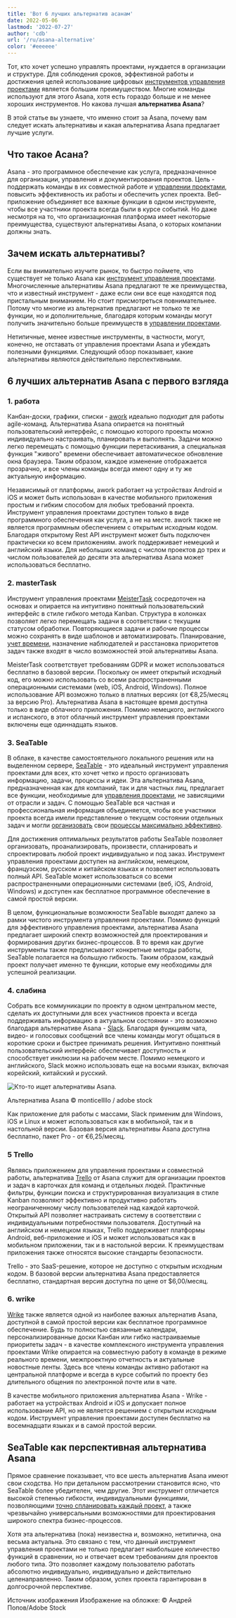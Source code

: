 ```yaml
---
title: 'Вот 6 лучших альтернатив асанам'
date: 2022-05-06
lastmod: '2022-07-27'
author: 'cdb'
url: '/ru/asana-alternative'
color: '#eeeeee'
---
```


Тот, кто хочет успешно управлять проектами, нуждается в организации и структуре. Для соблюдения сроков, эффективной работы и достижения целей использование цифровых [инструментов управления проектами](https://seatable.io/ru/projekt-management-tool/) является большим преимуществом. Многие команды используют для этого Asana, хотя есть гораздо больше и не менее хороших инструментов. Но какова лучшая **альтернатива Asana**?

В этой статье вы узнаете, что именно стоит за Asana, почему вам следует искать альтернативы и какая альтернатива Asana предлагает лучшие услуги.

## Что такое Асана?

Asana - это программное обеспечение как услуга, предназначенное для организации, управления и документирования проектов. Цель - поддержать команды в их совместной работе и [управлении проектами](https://seatable.io/ru/projektmanagement-methoden-im-ueberblick/), повысить эффективность их работы и обеспечить успех проекта. Веб-приложение объединяет все важные функции в одном инструменте, чтобы все участники проекта всегда были в курсе событий. Но даже несмотря на то, что организационная платформа имеет некоторые преимущества, существуют альтернативы Asana, о которых компании должны знать.

## Зачем искать альтернативы?

Если вы внимательно изучите рынок, то быстро поймете, что существует не только Asana как [инструмент управления проектами](https://seatable.io/ru/projekt-management-tool/). Многочисленные альтернативы Asana предлагают те же преимущества, что и известный инструмент - даже если они все еще находятся под пристальным вниманием. Но стоит присмотреться повнимательнее. Потому что многие из альтернатив предлагают не только те же функции, но и дополнительные, благодаря которым команды могут получить значительно больше преимуществ в [управлении проектами](https://seatable.io/ru/projektmanagement/).

Нетипичные, менее известные инструменты, в частности, могут, конечно, не отставать от управления проектами Asana и убеждать полезными функциями. Следующий обзор показывает, какие альтернативы являются действительно перспективными.

## 6 лучших альтернатив Asana с первого взгляда

### 1\. работа

Канбан-доски, графики, списки - [awork](https://www.awork.io/) идеально подходит для работы agile-команд. Альтернатива Asana опирается на понятный пользовательский интерфейс, с помощью которого проекты можно индивидуально настраивать, планировать и выполнять. Задачи можно легко перемещать с помощью функции перетаскивания, а специальная функция "живого" времени обеспечивает автоматическое обновление окна браузера. Таким образом, каждое изменение отображается прозрачно, и все члены команды всегда имеют одну и ту же актуальную информацию.

Независимый от платформы, awork работает на устройствах Android и iOS и может быть использован в качестве мобильного приложения простым и гибким способом для любых требований проекта. Инструмент управления проектами доступен только в виде программного обеспечения как услуга, а не на месте. awork также не является программным обеспечением с открытым исходным кодом. Благодаря открытому Rest API инструмент может быть подключен практически ко всем приложениям. awork поддерживает немецкий и английский языки. Для небольших команд с числом проектов до трех и числом пользователей до десяти эта альтернатива Asana может использоваться бесплатно.

### 2\. masterTask

Инструмент управления проектами [MeisterTask](https://www.meistertask.com/de) сосредоточен на основах и опирается на интуитивно понятный пользовательский интерфейс в стиле гибкого метода Kanban. Структура в колонках позволяет легко перемещать задачи в соответствии с текущим статусом обработки. Повторяющиеся задачи и рабочие процессы можно сохранять в виде шаблонов и автоматизировать. Планирование, [учет времени](https://seatable.io/ru/arbeitszeiterfassung-in-excel/), назначение наблюдателей и расстановка приоритетов задач также входят в число возможностей этой альтернативы Asana.

MeisterTask соответствует требованиям GDPR и может использоваться бесплатно в базовой версии. Поскольку он имеет открытый исходный код, его можно использовать со всеми распространенными операционными системами (web, iOS, Android, Windows). Полное использование API возможно только в платных версиях (от €8,25/месяц за версию Pro). Альтернатива Asana в настоящее время доступна только в виде облачного приложения. Помимо немецкого, английского и испанского, в этот облачный инструмент управления проектами включены еще одиннадцать языков.

### 3\. SeaTable

В облаке, в качестве самостоятельного локального решения или на выделенном сервере, [SeaTable](https://seatable.io/ru/) - это идеальный инструмент управления проектами для всех, кто хочет четко и просто организовать информацию, задачи, процессы и идеи. Эта альтернатива Asana, предназначенная как для компаний, так и для частных лиц, предлагает все функции, необходимые для [управления проектами](https://seatable.io/ru/projektmanagement-methoden-im-ueberblick/), не зависящими от отрасли и задач. С помощью SeaTable вся частная и профессиональная информация объединяется, чтобы все участники проекта всегда имели представление о текущем состоянии отдельных задач и могли [организовать](https://seatable.io/ru/vorlagen-projektplanung/) свои [процессы максимально эффективно](https://seatable.io/ru/vorlagen-projektplanung/).

Для достижения оптимальных результатов работы SeaTable позволяет организовать, проанализировать, произвести, спланировать и спроектировать любой проект индивидуально и под заказ. Инструмент управления проектами доступен на английском, немецком, французском, русском и китайском языках и позволяет использовать полный API. SeaTable может использоваться со всеми распространенными операционными системами (веб, iOS, Android, Windows) и доступен как бесплатное программное обеспечение в самой простой версии.

В целом, функциональные возможности SeaTable выходят далеко за рамки чистого инструмента управления проектами. Помимо функций для эффективного управления проектами, альтернатива Asana предлагает широкий спектр возможностей для проектирования и формирования других бизнес-процессов. В то время как другие инструменты также предписывают конкретные методы работы, SeaTable полагается на большую гибкость. Таким образом, каждый проект получает именно те функции, которые ему необходимы для успешной реализации.

### 4\. слабина

Собрать все коммуникации по проекту в одном центральном месте, сделать их доступными для всех участников проекта и всегда поддерживать информацию в актуальном состоянии - это возможно благодаря альтернативе Asana - [Slack](https://slack.com/intl/de-de/). Благодаря функциям чата, видео- и голосовых сообщений все члены команды могут общаться в короткие сроки и быстрее принимать решения. Интуитивно понятный пользовательский интерфейс обеспечивает доступность и способствует инклюзии на рабочем месте. Помимо немецкого и английского, Slack можно использовать еще на восьми языках, включая корейский, китайский и русский.

![Кто-то ищет альтернативы Asana.](https://seatable.io/wp-content/uploads/2022/05/Asana-Alternative_AdobeStock_391018024_bearbeitet-711x474.jpg)

Альтернатива Asana © monticellllo / adobe stock

Как приложение для работы с массами, Slack применим для Windows, iOS и Linux и может использоваться как в мобильной, так и в настольной версии. Базовая версия альтернативы Asana доступна бесплатно, пакет Pro - от €6,25/месяц.

### 5 Trello

Являясь приложением для управления проектами и совместной работы, альтернатива [Trello](https://trello.com/de) от Asana служит для организации проектов и задач в карточках для команд и отдельных людей. Практичные фильтры, функции поиска и структурированная визуализация в стиле Kanban позволяют эффективно и продуктивно работать неограниченному числу пользователей над каждой карточкой. Открытый API позволяет настраивать систему в соответствии с индивидуальными потребностями пользователя. Доступный на английском и немецком языках, Trello поддерживает платформы Android, веб-приложение и iOS и может использоваться как в мобильном приложении, так и в настольной версии. К преимуществам приложения также относятся высокие стандарты безопасности.

Trello - это SaaS-решение, которое не доступно с открытым исходным кодом. В базовой версии альтернатива Asana предоставляется бесплатно, стандартная версия доступна по цене от $6,00/месяц.

### 6\. wrike

[Wrike](https://www.wrike.com/de/) также является одной из наиболее важных альтернатив Asana, доступной в самой простой версии как бесплатное программное обеспечение. Будь то полностью связанные календари, персонализированные доски Канбан или гибко настраиваемые приоритеты задач - в качестве комплексного инструмента управления проектами Wrike опирается на совместную работу в команде в режиме реального времени, межпроектную отчетность и актуальные новостные ленты. Здесь все члены команды активно работают на центральной платформе и всегда в курсе событий по проекту без длительного общения по электронной почте или в чате.

В качестве мобильного приложения альтернатива Asana - Wrike - работает на устройствах Android и iOS и допускает полное использование API, но не является решением с открытым исходным кодом. Инструмент управления проектами доступен бесплатно на восемнадцати языках и в самой простой версии.

## SeaTable как перспективная альтернатива Asana

Прямое сравнение показывает, что все шесть альтернатив Asana имеют свои сходства. Но при детальном рассмотрении становится ясно, что SeaTable более убедителен, чем другие. Этот инструмент отличается высокой степенью гибкости, индивидуальными функциями, позволяющими [точно спланировать каждый проект](https://seatable.io/ru/vorlagen/), а также чрезвычайно универсальными возможностями для проектирования широкого спектра бизнес-процессов.

Хотя эта альтернатива (пока) неизвестна и, возможно, нетипична, она весьма актуальна. Это связано с тем, что данный инструмент управления проектами не только предлагает наибольшее количество функций в сравнении, но и отвечает всем требованиям для проектов любого типа. Это позволяет каждому пользователю работать абсолютно индивидуально, индивидуально и действительно целенаправленно. Таким образом, успех проекта гарантирован в долгосрочной перспективе.

Источник изображения Изображение на обложке: © Андрей Попов/Adobe Stock
